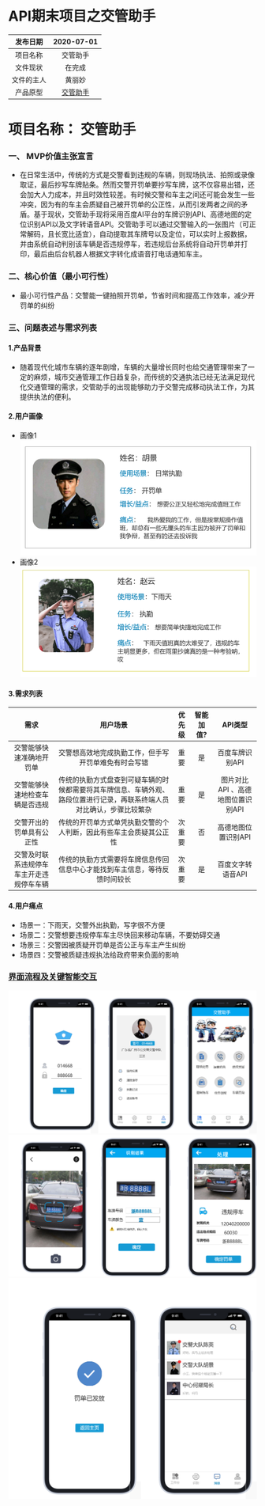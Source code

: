 # API期末项目之交管助手
 发布日期|2020-07-01
:--:|:--:
项目名称|交管助手
文件现状|在完成
文件的主人|黄丽妙
产品原型|[交管助手](https://76t0e1.axshare.com) |



# 项目名称： 交管助手
### 一、 MVP价值主张宣言
- 在日常生活中，传统的方式是交警看到违规的车辆，则现场执法、拍照或录像取证，最后抄写车牌贴条。然而交警开罚单要抄写车牌，这不仅容易出错，还会加大人力成本，并且时效性较差。有时候交警和车主之间还可能会发生一些冲突，因为有的车主会质疑自己被开罚单的公正性，从而引发两者之间的矛盾。基于现状，交管助手现将采用百度AI平台的车牌识别API、高德地图的定位识别API以及文字转语音API。交管助手可以通过交警输入的一张图片（可正常解码，且长宽比适宜），自动提取其车牌号以及定位，可以实时上报数据，并由系统自动判别该车辆是否违规停车，若违规后台系统将自动开罚单并打印，最后由后台机器人根据文字转化成语音打电话通知车主。
### 二、核心价值（最小可行性）
- 最小可行性产品：交警能一键拍照开罚单，节省时间和提高工作效率，减少开罚单的纠纷
### 三、问题表述与需求列表
#### 1.产品背景
- 随着现代化城市车辆的逐年剧增，车辆的大量增长同时也给交通管理带来了一定的麻烦，城市交通管理工作日趋复杂，而传统的交通执法已经无法满足现代化交通管理的需求，交管助手的出现能够助力于交警完成移动执法工作，为其提供执法的便利。

#### 2.用户画像
- 画像1
![用户画像1](https://github.com/HuangLiMiao/API/blob/master/imges/yonghu/yonghu1.PNG?raw=true)
- 画像2
![用户画像2](https://github.com/HuangLiMiao/API/blob/master/imges/yonghu/yonghu2.PNG?raw=true)
#### 3.需求列表

需求|用户场景|优先级|智能加值?|API类型
:--:|:--:|:--:|:--:|:--:
交警能够快速准确地开罚单|交警想高效地完成执勤工作，但手写开罚单难免有时会写错|重要|是|百度车牌识别API
交警能够快速地检查车辆是否违规|传统的执勤方式盘查到可疑车辆的时候都需要将其车牌信息、车辆外观、路段位置进行记录，再联系终端人员对比确认，步骤比较繁杂|重要|是|图片对比API 、高德地图位置识别API
交警开出的罚单具有公正性|传统的开罚单方式单凭执勤交警的个人判断，因此有些车主会质疑其公正性|次重要|否|高德地图位置识别API
交警及时联系违规停车车主开走违规停车车辆|传统的执勤方式需要将车牌信息传回信息中心才能找到车主信息，等待反馈时间较长|次重要|是|百度文字转语音API


#### 4.用户痛点
- 场景一：下雨天，交警外出执勤，写字很不方便
- 场景二：交警想要违规停车车主尽快回来移动车辆，不要妨碍交通
- 场景三：交警因被质疑开罚单是否公正与车主产生纠纷
- 场景四：交警被质疑违规执法给政府带来负面的影响


### [界面流程及关键智能交互](https://76t0e1.axshare.com)

![原型一览1](https://github.com/HuangLiMiao/API/blob/master/imges/yuanxing/yuanxing1.png?raw=true)
![原型一览2](https://github.com/HuangLiMiao/API/blob/master/imges/yuanxing/yuanxing2.png?raw=true)
![原型一览3](https://github.com/HuangLiMiao/API/blob/master/imges/yuanxing/yuanxing3.png?raw=true)
